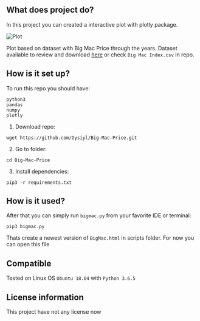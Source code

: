 ## What does project do? 
In this project you can created a interactive plot with plotly package.

![Plot](https://thumbs.gfycat.com/GrotesqueZigzagBlackpanther-size_restricted.gif)

Plot based on dataset with Big Mac Price through the years. Dataset available to review and download [here](https://data.world/) or check `Big Mac Index.csv` in repo. 
## How is it set up? 
To run this repo you should have:
```
python3
pandas
numpy
plotly
```
1. Download repo:
```
wget https://github.com/Oysiyl/Big-Mac-Price.git
```
2. Go to folder:
```
cd Big-Mac-Price
```
3. Install dependencies:
```
pip3 -r requirements.txt
```
## How is it used? 
After that you can simply run `bigmac.py` from your favorite IDE or terminal:
```
pip3 bigmac.py
```
Thats create a newest version of `BigMac.html` in scripts folder. For now you can open this file
## Compatible 
Tested on Linux OS `Ubuntu 18.04` with `Python 3.6.5`

## License information
This project have not any license now


